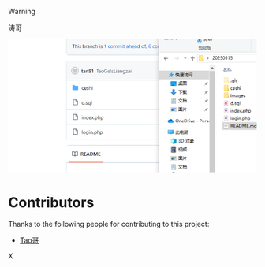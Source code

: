 >[!WARNING]
>
>涛哥

![image-20250521090529544](https://github.com/NUDTTAN91/test20250521/blob/master/images/image-20250521090529544.png)

# Contributors

Thanks to the following people for contributing to this project:

- [Tao哥](https://github.com/Darksocialreptiles)

X
